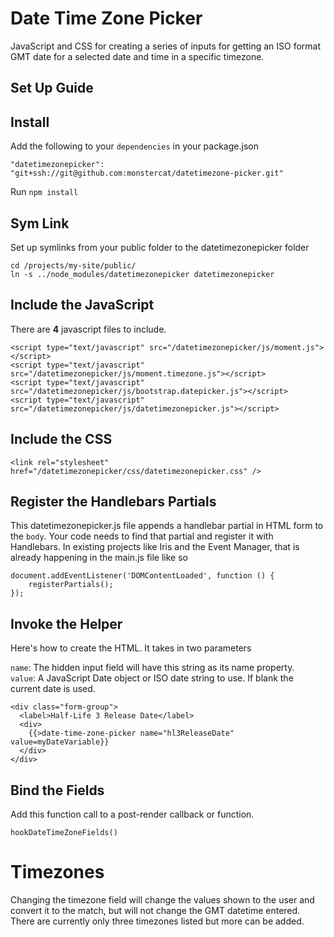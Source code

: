 # Date Time Zone Picker
JavaScript and CSS for creating a series of inputs for getting an ISO format GMT date for a selected date and time in a specific timezone.

## Set Up Guide

## Install
Add the following to your `dependencies` in your package.json

```"datetimezonepicker": "git+ssh://git@github.com:monstercat/datetimezone-picker.git"```

Run `npm install`

## Sym Link
Set up symlinks from your public folder to the datetimezonepicker folder

```
cd /projects/my-site/public/
ln -s ../node_modules/datetimezonepicker datetimezonepicker
```

## Include the JavaScript
There are **4** javascript files to include.

```
<script type="text/javascript" src="/datetimezonepicker/js/moment.js"></script>
<script type="text/javascript" src="/datetimezonepicker/js/moment.timezone.js"></script>
<script type="text/javascript" src="/datetimezonepicker/js/bootstrap.datepicker.js"></script>
<script type="text/javascript" src="/datetimezonepicker/js/datetimezonepicker.js"></script>
```

## Include the CSS

```
<link rel="stylesheet" href="/datetimezonepicker/css/datetimezonepicker.css" />
```

## Register the Handlebars Partials
This datetimezonepicker.js file appends a handlebar partial in HTML form to the `body`. Your code needs to find that partial and register it with Handlebars. In existing projects like Iris and the Event Manager, that is already happening in the main.js file like so

```
document.addEventListener('DOMContentLoaded', function () {
    registerPartials();
});
```

## Invoke the Helper
Here's how to create the HTML. It takes in two parameters

`name`: The hidden input field will have this string as its name property.  
`value`: A JavaScript Date object or ISO date string to use. If blank the current date is used.

```
<div class="form-group">
  <label>Half-Life 3 Release Date</label>
  <div>
    {{>date-time-zone-picker name="hl3ReleaseDate" value=myDateVariable}}
  </div>
</div>
```

## Bind the Fields
Add this function call to a post-render callback or function.

`hookDateTimeZoneFields()`

# Timezones
Changing the timezone field will change the values shown to the user and convert it to the match, but will not change the GMT datetime entered. There are currently only three timezones listed but more can be added.
